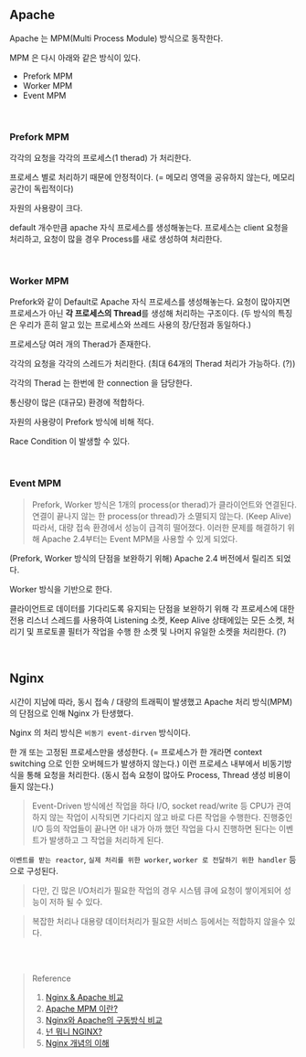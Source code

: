 ## Apache

Apache 는 MPM(Multi Process Module) 방식으로 동작한다.

MPM 은 다시 아래와 같은 방식이 있다.

- Prefork MPM
- Worker MPM
- Event MPM

<br>

### Prefork MPM

각각의 요청을 각각의 프로세스(1 therad) 가 처리한다.

프로세스 별로 처리하기 때문에 안정적이다. (= 메모리 영역을 공유하지 않는다, 메모리 공간이 독립적이다)

자원의 사용량이 크다.

default 개수만큼 apache 자식 프로세스를 생성해놓는다. 프로세스는 client 요청을 처리하고, 요청이 많을 경우 Process를 새로 생성하여 처리한다.

<br>

### Worker MPM

Prefork와 같이 Default로 Apache 자식 프로세스를 생성해놓는다. 요청이 많아지면 프로세스가 아닌 **각 프로세스의 Thread**를 생성해 처리하는 구조이다. (두 방식의 특징은 우리가 흔히 알고 있는 프로세스와 쓰레드 사용의 장/단점과 동일하다.)

프로세스당 여러 개의 Therad가 존재한다.

각각의 요청을 각각의 스레드가 처리한다. (최대 64개의 Therad 처리가 가능하다. (?))

각각의 Therad 는 한번에 한 connection 을 담당한다.

통신량이 많은 (대규모) 환경에 적합하다.

자원의 사용량이 Prefork 방식에 비해 적다.

Race Condition 이 발생할 수 있다.

<br>

### Event MPM

> Prefork, Worker 방식은 1개의 process(or therad)가 클라이언트와 연결된다. 연결이 끝나지 않는 한 process(or thread)가 소멸되지 않는다. (Keep Alive) 따라서, 대량 접속 환경에서 성능이 급격히 떨어졌다. 이러한 문제를 해결하기 위해 Apache 2.4부터는 Event MPM을 사용할 수 있게 되었다.

(Prefork, Worker 방식의 단점을 보완하기 위해) Apache 2.4 버전에서 릴리즈 되었다.

Worker 방식을 기반으로 한다.

클라이언트로 데이터를 기다리도록 유지되는 단점을 보완하기 위해 각 프로세스에 대한 전용 리스너 스레드를 사용하여 Listening 소켓, Keep Alive 상태에있는 모든 소켓, 처리기 및 프로토콜 필터가 작업을 수행 한 소켓 및 나머지 유일한 소켓을 처리한다. (?)

<br>

## Nginx

시간이 지남에 따라, 동시 접속 / 대량의 트래픽이 발생했고 Apache 처리 방식(MPM)의 단점으로 인해 Nginx 가 탄생했다.

Nginx 의 처리 방식은 `비동기 event-dirven` 방식이다.

한 개 또는 고정된 프로세스만을 생성한다. (= 프로세스가 한 개라면 context switching 으로 인한 오버헤드가 발생하지 않는다.) 이런 프로세스 내부에서 비동기방식을 통해 요청을 처리한다. (동시 접속 요청이 많아도 Process, Thread 생성 비용이 들지 않는다.)

> Event-Driven 방식에선 작업을 하다 I/O, socket read/write 등 CPU가 관여하지 않는 작업이 시작되면 기다리지 않고 바로 다른 작업을 수행한다. 진행중인 I/O 등의 작업들이 끝나면 아! 내가 아까 했던 작업을 다시 진행하면 된다는 이벤트가 발생하고 그 작업을 처리하게 된다.


`이벤트를 받는 reactor`, `실제 처리를 위한 worker`, `worker 로 전달하기 위한 handler`  등으로 구성된다.

> 다만, 긴 많은 I/O처리가 필요한 작업의 경우 시스템 큐에 요청이 쌓이게되어 성능이 저하 될 수 있다.

> 복잡한 처리나 대용량 데이터처리가 필요한 서비스 등에서는 적합하지 않을수 있다.


<br><br>

> Reference
> 1. [Nginx & Apache 비교](https://velog.io/@ksso730/Nginx-Apache-%EB%B9%84%EA%B5%90)
> 2. [Apache MPM 이란?](https://s-jg.tistory.com/27)
> 3. [Nginx와 Apache의 구동방식 비교](https://taes-k.github.io/2019/03/08/server-nginx-event-driven/)
> 4. [넌 뭐니 NGINX?](https://medium.com/sjk5766/%EB%84%8C-%EB%AD%90%EB%8B%88-nginx-9a8cae25e964)
> 5. [Nginx 개념의 이해](https://kbs4674.tistory.com/126)